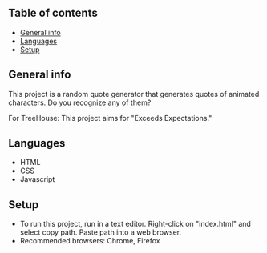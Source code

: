 ## Table of contents
* [General info](#general-info)
* [Languages](#languages)
* [Setup](#setup)

## General info
This project is a random quote generator that generates quotes of animated characters. Do you recognize any of them? 

For TreeHouse: This project aims for "Exceeds Expectations." 

## Languages
* HTML
* CSS
* Javascript

## Setup
* To run this project, run in a text editor. Right-click on "index.html" and select copy path. Paste path into a web browser.
* Recommended browsers: Chrome, Firefox